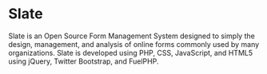 Slate
=====

Slate is an Open Source Form Management System designed to simply the design,
management, and analysis of online forms commonly used by many organizations.
Slate is developed using PHP, CSS, JavaScript, and HTML5 using jQuery,
Twitter Bootstrap, and FuelPHP.
